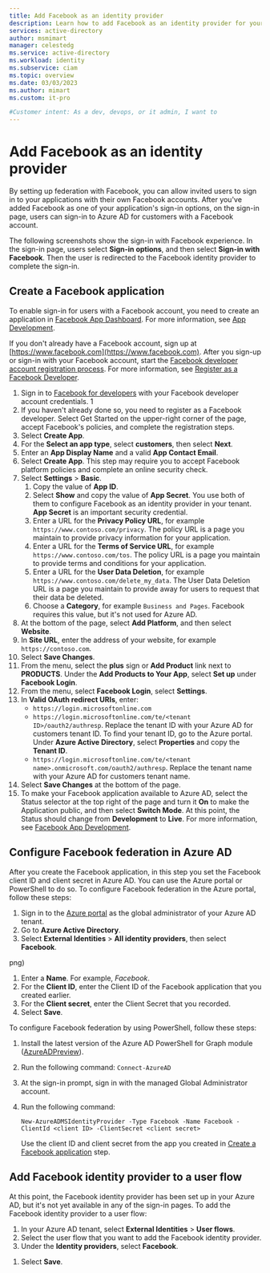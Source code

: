 ```yaml
---
title: Add Facebook as an identity provider
description: Learn how to add Facebook as an identity provider for your customer tenant.
services: active-directory
author: msmimart
manager: celestedg
ms.service: active-directory
ms.workload: identity
ms.subservice: ciam
ms.topic: overview
ms.date: 03/03/2023
ms.author: mimart
ms.custom: it-pro

#Customer intent: As a dev, devops, or it admin, I want to
---
```


# Add Facebook as an identity provider

By setting up federation with Facebook, you can allow invited users to sign in to your applications with their own Facebook accounts. After you've added Facebook as one of your application's sign-in options, on the sign-in page, users can sign-in to Azure AD for customers with a Facebook account.

The following screenshots show the sign-in with Facebook experience. In the sign-in page, users select **Sign-in options**, and then select **Sign-in with Facebook**. Then the user is redirected to the Facebook identity provider to complete the sign-in.

<!--![Screenshot that shows the sign-in with Facebook flow.](./media/ciam-pp2/sign-in-with-facebook/sign-in-with-facebook-flow.png)-->

## Create a Facebook application

To enable sign-in for users with a Facebook account, you need to create an application in [Facebook App Dashboard](https://developers.facebook.com/). For more information, see [App Development](https://developers.facebook.com/docs/development).

If you don't already have a Facebook account, sign up at [https://www.facebook.com](https://www.facebook.com). After you sign-up or sign-in with your Facebook account, start the [Facebook developer account registration process](https://developers.facebook.com/async/registration). For more information, see [Register as a Facebook Developer](https://developers.facebook.com/docs/development/register).

1. Sign in to [Facebook for developers](https://developers.facebook.com/apps) with your Facebook developer account credentials. 1
1. If you haven't already done so, you need to register as a Facebook developer. Select Get Started on the upper-right corner of the page, accept Facebook's policies, and complete the registration steps.
1. Select **Create App**.
1. For the **Select an app type**, select **customers**, then select **Next**.
1. Enter an **App Display Name** and a valid **App Contact Email**.
1. Select **Create App**. This step may require you to accept Facebook platform policies and complete an online security check.
1. Select **Settings** > **Basic**.
    1. Copy the value of **App ID**.
    1. Select **Show** and copy the value of **App Secret**. You use both of them to configure Facebook as an identity provider in your tenant. **App Secret** is an important security credential.
    1. Enter a URL for the **Privacy Policy URL**, for example `https://www.contoso.com/privacy`. The policy URL is a page you maintain to provide privacy information for your application.
    1. Enter a URL for the **Terms of Service URL**, for example `https://www.contoso.com/tos`. The policy URL is a page you maintain to provide terms and conditions for your application.
    1. Enter a URL for the **User Data Deletion**, for example `https://www.contoso.com/delete_my_data`. The User Data Deletion URL is a page you maintain to provide away for users to request that their data be deleted. 
    1. Choose a **Category**, for example `Business and Pages`. Facebook requires this value, but it's not used for Azure AD.
2. At the bottom of the page, select **Add Platform**, and then select **Website**.
3. In **Site URL**, enter the address of your website, for example `https://contoso.com`. 
4. Select **Save Changes**.
5. From the menu, select the **plus** sign or **Add Product** link next to **PRODUCTS**. Under the **Add Products to Your App**, select **Set up** under **Facebook Login**.
6. From the menu, select **Facebook Login**, select **Settings**.
7. In **Valid OAuth redirect URIs**, enter:
    - `https://login.microsoftonline.com`
    -  `https://login.microsoftonline.com/te/<tenant ID>/oauth2/authresp`. Replace the tenant ID with your Azure AD for customers tenant ID. To find your tenant ID, go to the Azure portal. Under **Azure Active Directory**, select **Properties** and copy the **Tenant ID**.
    - `https://login.microsoftonline.com/te/<tenant name>.onmicrosoft.com/oauth2/authresp`. Replace the tenant name with your Azure AD for customers tenant name.
8. Select **Save Changes** at the bottom of the page.
9. To make your Facebook application available to Azure AD, select the Status selector at the top right of the page and turn it **On** to make the Application public, and then select **Switch Mode**. At this point, the Status should change from **Development** to **Live**. For more information, see [Facebook App Development](https://developers.facebook.com/docs/development/release).

## Configure Facebook federation in Azure AD

After you create the Facebook application, in this step you set the Facebook client ID and client secret in Azure AD. You can use the Azure portal or PowerShell to do so. To configure Facebook federation in the Azure portal, follow these steps:

1. Sign in to the [Azure portal](https://portal.azure.com/) as the global administrator of your Azure AD tenant.
1. Go to **Azure Active Directory**.
1. Select **External Identities** > **All identity providers**, then select **Facebook**.

<!--    ![Screenshot that shows how to add Facebook identity provider in Azure AD.](./media/ciam-pp2/sign-in-with-facebook/configure-facebook-idp.-->png)

1. Enter a **Name**. For example, *Facebook*.
1. For the **Client ID**, enter the Client ID of the Facebook application that you created earlier.
1. For the **Client secret**, enter the Client Secret that you recorded.
1. Select **Save**.

To configure Facebook federation by using PowerShell, follow these steps:

1. Install the latest version of the Azure AD PowerShell for Graph module ([AzureADPreview](https://www.powershellgallery.com/packages/AzureADPreview)).
1. Run the following command: `Connect-AzureAD`
1. At the sign-in prompt, sign in with the managed Global Administrator account.
1. Run the following command:
    
    `New-AzureADMSIdentityProvider -Type Facebook -Name Facebook -ClientId <client ID> -ClientSecret <client secret>`

    Use the client ID and client secret from the app you created in [Create a Facebook application](#create-a-facebook-application) step.


## Add Facebook identity provider to a user flow 

At this point, the Facebook identity provider has been set up in your Azure AD, but it's not yet available in any of the sign-in pages. To add the Facebook identity provider to a user flow:

1. In your Azure AD tenant, select **External Identities** > **User flows**.
1. Select the user flow that you want to add the Facebook identity provider.
1. Under the **Identity providers**, select **Facebook**.

<!--    ![Screenshot that shows how to add Facebook identity provider a user flow.](./media/ciam-pp2/sign-in-with-facebook/add-facebook-to-user-flow.png)-->

1. Select **Save**.

<!--## Next steps

- [Set up an OAuth 2.0 device authorization grant flow](8-OAuth2-device-code.md)-->